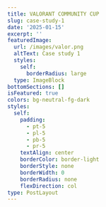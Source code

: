 ```yaml
---
title: VALORANT COMMUNITY CUP
slug: case-study-1
date: '2025-01-15'
excerpt: ''
featuredImage:
  url: /images/valor.png
  altText: Case study 1
  styles:
    self:
      borderRadius: large
  type: ImageBlock
bottomSections: []
isFeatured: true
colors: bg-neutral-fg-dark
styles:
  self:
    padding:
      - pt-5
      - pl-5
      - pb-5
      - pr-5
    textAlign: center
    borderColor: border-light
    borderStyle: none
    borderWidth: 0
    borderRadius: none
    flexDirection: col
type: PostLayout
---
```

